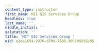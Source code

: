 ```yaml
---
content_type: instructor
first_name: MIT GIS Services Group
headless: true
last_name: ''
middle_initial: ''
salutation: ''
title: 'MIT GIS Services Group '
uid: e2ea1694-9976-d7b8-7686-38b299860a05
---
```

